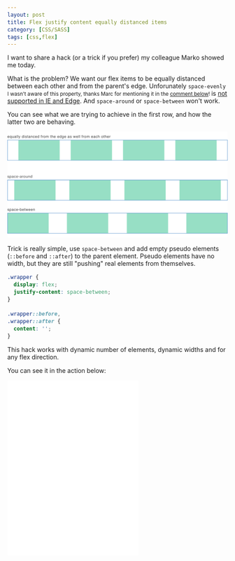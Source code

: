```yaml
---
layout: post
title: Flex justify content equally distanced items
category: [CSS/SASS]
tags: [css,flex]
---
```


I want to share a hack (or a trick if you prefer) my colleague Marko showed me today.

What is the problem? We want our flex items to be equally distanced between each other and from the parent's edge. Unforunately
<label class="SideNote-trigger">`space-evenly` </label>
<small class="SideNote">
I wasn't aware of this property, thanks Marc for mentioning it in the [comment below](#comment-d24bda80-b2a3-11e8-b0ea-dd7cce39bd78)!
</small>
is [not supported in IE and Edge](https://caniuse.com/#search=space-evenly). And `space-around` or `space-between` won't work.

You can see what we are trying to achieve in the first row, and how the latter two are behaving.

![Flex justify content examples](/public/img/flex-justify-content.png)

<!--more-->

Trick is really simple, use `space-between` and add empty pseudo elements (`::before` and `::after`) to the parent element. Pseudo elements have no width, but they are still "pushing" real elements from themselves.

```scss
.wrapper {
  display: flex;
  justify-content: space-between;
}

.wrapper::before,
.wrapper::after {
  content: '';
}
```

This hack works with dynamic number of elements, dynamic widths and for any flex direction.

You can see it in the action below:

<iframe
height='400px'
scrolling='no'
src='//codepen.io/stanko/embed/preview/XPzmqg/?height=400&theme-id=light&default-tab=result' frameborder='no'
allowtransparency='true'
allowfullscreen='true'>
See the Pen <a href='http://codepen.io/stanko/pen/XPzmqg/'>Flex items equally distanced from each other, as well from the parent's edge</a> by Stanko (<a href='http://codepen.io/stanko'>@stanko</a>) on <a href='http://codepen.io'>CodePen</a>.
</iframe>
